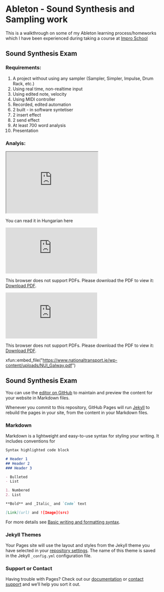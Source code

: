 # Ableton - Sound Synthesis and Sampling work

This is a walkthrough on some of my Ableton learning process/homeworks which I have been experienced during taking a course at [Impro School](https://www.improschool.com) 


## Sound Synthesis Exam

### Requirements:
1.  A project without using any sampler (Sampler, Simpler, Impulse, Drum Rack, etc.)
2.  Using real time, non-realtime input
3.  Using edited note, velocity
4.  Using MIDI controller
5.  Recorded, edited automation
6.  2 built - in software syntetiser
7.  2 insert effect
8.  2 send effect
9.  At least 700 word analysis
10. Presentation

### Analyis:

<iframe src="https://www.nationaltransport.ie/wp-content/uploads/NUI_Galway.pdf" height="200" width="300"></iframe>

You can read it in Hungarian here





<object data="https://www.nationaltransport.ie/wp-content/uploads/NUI_Galway.pdf" type="application/pdf" width="700px" height="700px">
    <embed src="https://www.nationaltransport.ie/wp-content/uploads/NUI_Galway.pdf">
        <p>This browser does not support PDFs. Please download the PDF to view it: <a href="https://github.com/lucanag/music/blob/main/rule30.pdf">Download PDF</a>.</p>
    </embed>
</object>


<object data="https://www.nationaltransport.ie/wp-content/uploads/NUI_Galway.pdf" width="500" height="500" type='application/pdf'></object>

<object data="https://www.nationaltransport.ie/wp-content/uploads/NUI_Galway.pdf" type="application/pdf" width="700px" height="700px">
    <embed src="https://www.nationaltransport.ie/wp-content/uploads/NUI_Galway.pdf">
        <p>This browser does not support PDFs. Please download the PDF to view it: <a href="https://github.com/lucanag/music/blob/main/rule30.pdf">Download PDF</a>.</p>
    </embed>
</object>


xfun::embed_file("https://www.nationaltransport.ie/wp-content/uploads/NUI_Galway.pdf")







## Sound Synthesis Exam




You can use the [editor on GitHub](https://github.com/lucanag/lucanag.github.io/edit/main/README.md) to maintain and preview the content for your website in Markdown files.

Whenever you commit to this repository, GitHub Pages will run [Jekyll](https://jekyllrb.com/) to rebuild the pages in your site, from the content in your Markdown files.

### Markdown

Markdown is a lightweight and easy-to-use syntax for styling your writing. It includes conventions for

```markdown
Syntax highlighted code block

# Header 1
## Header 2
### Header 3

- Bulleted
- List

1. Numbered
2. List

**Bold** and _Italic_ and `Code` text

[Link](url) and ![Image](src)
```

For more details see [Basic writing and formatting syntax](https://docs.github.com/en/github/writing-on-github/getting-started-with-writing-and-formatting-on-github/basic-writing-and-formatting-syntax).

### Jekyll Themes

Your Pages site will use the layout and styles from the Jekyll theme you have selected in your [repository settings](https://github.com/lucanag/lucanag.github.io/settings/pages). The name of this theme is saved in the Jekyll `_config.yml` configuration file.

### Support or Contact

Having trouble with Pages? Check out our [documentation](https://docs.github.com/categories/github-pages-basics/) or [contact support](https://support.github.com/contact) and we’ll help you sort it out.
